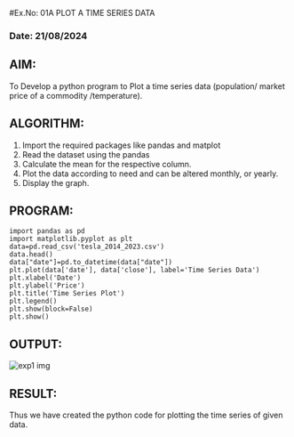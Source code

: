 #Ex.No: 01A PLOT A TIME SERIES DATA
###  Date: 21/08/2024

## AIM:

To Develop a python program to Plot a time series data (population/ market price of a commodity /temperature).


## ALGORITHM:

1. Import the required packages like pandas and matplot
2. Read the dataset using the pandas
3. Calculate the mean for the respective column.
4. Plot the data according to need and can be altered monthly, or yearly.
5. Display the graph.

   
## PROGRAM:

```
import pandas as pd
import matplotlib.pyplot as plt
data=pd.read_csv('tesla_2014_2023.csv')
data.head()
data["date"]=pd.to_datetime(data["date"])
plt.plot(data['date'], data['close'], label='Time Series Data')
plt.xlabel('Date')
plt.ylabel('Price')
plt.title('Time Series Plot')
plt.legend()
plt.show(block=False)
plt.show()
```


## OUTPUT:

![exp1 img](https://github.com/user-attachments/assets/c69ca8fb-0f18-452f-9954-f72621303795)


## RESULT:

Thus we have created the python code for plotting the time series of given data.
